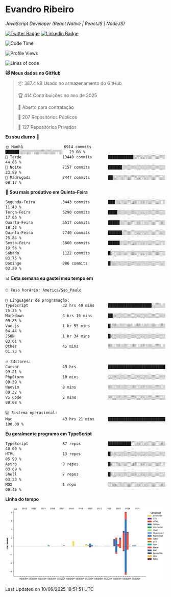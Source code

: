 # Evandro **Ribeiro**

*JavaScript Developer (React Native | ReactJS | NodeJS)*

[![Twitter Badge](https://img.shields.io/badge/-@ribeiroevandro-201B2D?style=flat-square&labelColor=201B2D&logo=twitter&logoColor=white&link=https://twitter.com/ribeiroevandro)](https://twitter.com/ribeiroevandro) 
[![Linkedin Badge](https://img.shields.io/badge/-Evandro%20Ribeiro-201B2D?style=flat-square&logo=Linkedin&logoColor=white&link=https://www.linkedin.com/in/ribeiroevandro)](https://www.linkedin.com/in/ribeiroevandro) 


<!--START_SECTION:waka-->
![Code Time](http://img.shields.io/badge/Code%20Time-4%2C540%20hrs%2044%20mins-blue)

![Profile Views](http://img.shields.io/badge/Visualizac%C3%B5es%20do%20perfil-1-blue)

![Lines of code](https://img.shields.io/badge/Desde%20o%20Hello%20World%20eu%20escrevi-24.6%20million%20linhas%20de%20c%C3%B3digo-blue)

**🐱 Meus dados no GitHub** 

> 📦 387.4 kB Usado no armazenamento do GitHub 
 > 
> 🏆 414 Contribuições no ano de 2025
 > 
> 💼 Aberto para contratação
 > 
> 📜 207 Repositórios Públicos 
 > 
> 🔑 127 Repositórios Privados 
 > 
**Eu sou diurno 🐤** 

```text
🌞 Manhã                  6914 commits        ██████░░░░░░░░░░░░░░░░░░░   23.08 % 
🌆 Tarde                  13440 commits       ███████████░░░░░░░░░░░░░░   44.86 % 
🌃 Noite                  7157 commits        ██████░░░░░░░░░░░░░░░░░░░   23.89 % 
🌙 Madrugada              2447 commits        ██░░░░░░░░░░░░░░░░░░░░░░░   08.17 % 
```
📅 **Sou mais produtivo em Quinta-Feira** 

```text
Segunda-Feira            3443 commits        ███░░░░░░░░░░░░░░░░░░░░░░   11.49 % 
Terça-Feira              5290 commits        ████░░░░░░░░░░░░░░░░░░░░░   17.66 % 
Quarta-Feira             5517 commits        █████░░░░░░░░░░░░░░░░░░░░   18.42 % 
Quinta-Feira             7740 commits        ██████░░░░░░░░░░░░░░░░░░░   25.84 % 
Sexta-Feira              5860 commits        █████░░░░░░░░░░░░░░░░░░░░   19.56 % 
Sábado                   1122 commits        █░░░░░░░░░░░░░░░░░░░░░░░░   03.75 % 
Domingo                  986 commits         █░░░░░░░░░░░░░░░░░░░░░░░░   03.29 % 
```


📊 **Esta semana eu gastei meu tempo em** 

```text
🕑︎ Fuso horário: America/Sao_Paulo

💬 Linguagens de programação: 
TypeScript               32 hrs 40 mins      ███████████████████░░░░░░   75.35 % 
Markdown                 4 hrs 16 mins       ██░░░░░░░░░░░░░░░░░░░░░░░   09.85 % 
Vue.js                   1 hr 55 mins        █░░░░░░░░░░░░░░░░░░░░░░░░   04.44 % 
JSON                     1 hr 34 mins        █░░░░░░░░░░░░░░░░░░░░░░░░   03.61 % 
Other                    45 mins             ░░░░░░░░░░░░░░░░░░░░░░░░░   01.73 % 

🔥 Editores: 
Cursor                   43 hrs              █████████████████████████   99.21 % 
PhpStorm                 10 mins             ░░░░░░░░░░░░░░░░░░░░░░░░░   00.39 % 
Neovim                   8 mins              ░░░░░░░░░░░░░░░░░░░░░░░░░   00.32 % 
VS Code                  2 mins              ░░░░░░░░░░░░░░░░░░░░░░░░░   00.08 % 

💻 Sistema operacional: 
Mac                      43 hrs 21 mins      █████████████████████████   100.00 % 
```

**Eu geralmente programo em TypeScript** 

```text
TypeScript               87 repos            ██████████░░░░░░░░░░░░░░░   40.09 % 
HTML                     13 repos            █░░░░░░░░░░░░░░░░░░░░░░░░   05.99 % 
Astro                    8 repos             █░░░░░░░░░░░░░░░░░░░░░░░░   03.69 % 
Shell                    7 repos             █░░░░░░░░░░░░░░░░░░░░░░░░   03.23 % 
MDX                      1 repo              ░░░░░░░░░░░░░░░░░░░░░░░░░   00.46 % 
```



**Linha do tempo**

![Lines of Code chart](https://raw.githubusercontent.com/ribeiroevandro/ribeiroevandro/main/assets/bar_graph.png)


 Last Updated on 10/06/2025 18:51:51 UTC
<!--END_SECTION:waka-->
